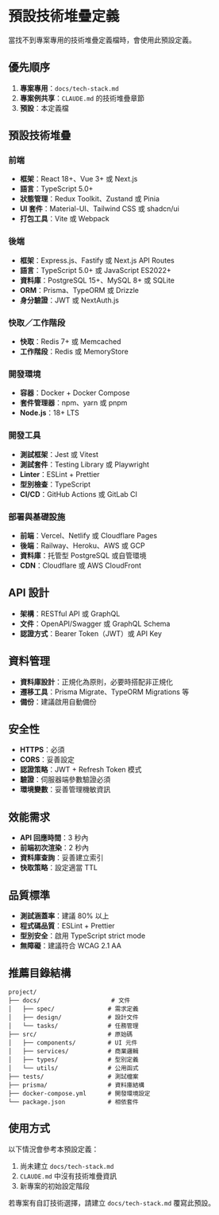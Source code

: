 # 預設技術堆疊定義

當找不到專案專用的技術堆疊定義檔時，會使用此預設定義。

## 優先順序

1. **專案專用**：`docs/tech-stack.md`
2. **專案例共享**：`CLAUDE.md` 的技術堆疊章節  
3. **預設**：本定義檔

## 預設技術堆疊

### 前端
- **框架**：React 18+、Vue 3+ 或 Next.js
- **語言**：TypeScript 5.0+
- **狀態管理**：Redux Toolkit、Zustand 或 Pinia
- **UI 套件**：Material-UI、Tailwind CSS 或 shadcn/ui
- **打包工具**：Vite 或 Webpack

### 後端
- **框架**：Express.js、Fastify 或 Next.js API Routes
- **語言**：TypeScript 5.0+ 或 JavaScript ES2022+
- **資料庫**：PostgreSQL 15+、MySQL 8+ 或 SQLite
- **ORM**：Prisma、TypeORM 或 Drizzle
- **身分驗證**：JWT 或 NextAuth.js

### 快取／工作階段
- **快取**：Redis 7+ 或 Memcached
- **工作階段**：Redis 或 MemoryStore

### 開發環境
- **容器**：Docker + Docker Compose
- **套件管理器**：npm、yarn 或 pnpm
- **Node.js**：18+ LTS

### 開發工具
- **測試框架**：Jest 或 Vitest
- **測試套件**：Testing Library 或 Playwright
- **Linter**：ESLint + Prettier
- **型別檢查**：TypeScript
- **CI/CD**：GitHub Actions 或 GitLab CI

### 部署與基礎設施
- **前端**：Vercel、Netlify 或 Cloudflare Pages
- **後端**：Railway、Heroku、AWS 或 GCP
- **資料庫**：托管型 PostgreSQL 或自管環境
- **CDN**：Cloudflare 或 AWS CloudFront

## API 設計
- **架構**：RESTful API 或 GraphQL
- **文件**：OpenAPI/Swagger 或 GraphQL Schema
- **認證方式**：Bearer Token（JWT）或 API Key

## 資料管理
- **資料庫設計**：正規化為原則，必要時搭配非正規化
- **遷移工具**：Prisma Migrate、TypeORM Migrations 等
- **備份**：建議啟用自動備份

## 安全性
- **HTTPS**：必須
- **CORS**：妥善設定
- **認證策略**：JWT + Refresh Token 模式
- **驗證**：伺服器端參數驗證必須
- **環境變數**：妥善管理機敏資訊

## 效能需求
- **API 回應時間**：3 秒內
- **前端初次渲染**：2 秒內
- **資料庫查詢**：妥善建立索引
- **快取策略**：設定適當 TTL

## 品質標準
- **測試涵蓋率**：建議 80% 以上
- **程式碼品質**：ESLint + Prettier
- **型別安全**：啟用 TypeScript strict mode
- **無障礙**：建議符合 WCAG 2.1 AA

## 推薦目錄結構

```
project/
├── docs/                    # 文件
│   ├── spec/               # 需求定義
│   ├── design/             # 設計文件
│   └── tasks/              # 任務管理
├── src/                    # 原始碼
│   ├── components/         # UI 元件
│   ├── services/           # 商業邏輯
│   ├── types/              # 型別定義
│   └── utils/              # 公用函式
├── tests/                  # 測試檔案
├── prisma/                 # 資料庫結構
├── docker-compose.yml      # 開發環境設定
└── package.json            # 相依套件
```

## 使用方式

以下情況會參考本預設定義：

1. 尚未建立 `docs/tech-stack.md`
2. `CLAUDE.md` 中沒有技術堆疊資訊
3. 新專案的初始設定階段

若專案有自訂技術選擇，請建立 `docs/tech-stack.md` 覆寫此預設。
